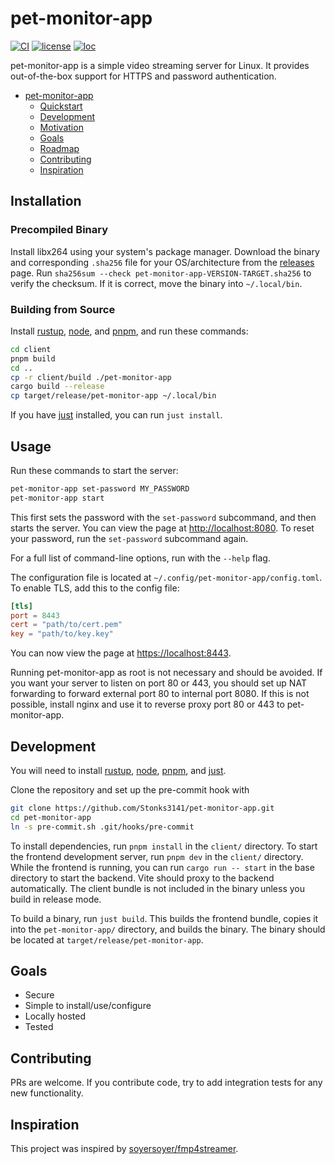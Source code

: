 # pet-monitor-app

[![CI](https://github.com/Stonks3141/pet-monitor-app/actions/workflows/ci.yml/badge.svg)](https://github.com/Stonks3141/pet-monitor-app/actions/workflows/ci.yml)
[![license](https://img.shields.io/static/v1?label=License&message=MIT&color=blue)](https://opensource.org/licenses/MIT)
[![loc](https://tokei.rs/b1/github/Stonks3141/pet-monitor-app)](https://github.com/XAMPPRocky/tokei)

pet-monitor-app is a simple video streaming server for Linux. It provides out-of-the-box support for HTTPS and password authentication.

- [pet-monitor-app](#pet-monitor-app)
  - [Quickstart](#quickstart)
  - [Development](#development)
  - [Motivation](#motivation)
  - [Goals](#goals)
  - [Roadmap](#roadmap)
  - [Contributing](#contributing)
  - [Inspiration](#inspiration)

## Installation

### Precompiled Binary

Install libx264 using your system's package manager. Download the
binary and corresponding `.sha256` file for your OS/architecture from the
[releases](https://github.com/Stonks3141/pet-monitor-app/releases) page.
Run `sha256sum --check pet-monitor-app-VERSION-TARGET.sha256` to verify the
checksum. If it is correct, move the binary into `~/.local/bin`.

### Building from Source

Install [rustup][rustup], [node][node], and [pnpm][pnpm], and run these commands:

```sh
cd client
pnpm build
cd ..
cp -r client/build ./pet-monitor-app
cargo build --release
cp target/release/pet-monitor-app ~/.local/bin
```

If you have [just][just] installed, you can run `just install`.

## Usage

Run these commands to start the server:

```sh
pet-monitor-app set-password MY_PASSWORD
pet-monitor-app start
```

This first sets the password with the `set-password` subcommand, and then starts
the server. You can view the page at [http://localhost:8080](http://localhost:8080).
To reset your password, run the `set-password` subcommand again.

For a full list of command-line options, run with the `--help` flag.

The configuration file is located at `~/.config/pet-monitor-app/config.toml`.
To enable TLS, add this to the config file:

```toml
[tls]
port = 8443
cert = "path/to/cert.pem"
key = "path/to/key.key"
```

You can now view the page at [https://localhost:8443](https://localhost:8443).

Running pet-monitor-app as root is not necessary and should be avoided. If you
want your server to listen on port 80 or 443, you should set up NAT forwarding
to forward external port 80 to internal port 8080. If this is not possible,
install nginx and use it to reverse proxy port 80 or 443 to pet-monitor-app.

## Development

You will need to install [rustup][rustup], [node][node], [pnpm][pnpm], and [just][just].

Clone the repository and set up the pre-commit hook with

```sh
git clone https://github.com/Stonks3141/pet-monitor-app.git
cd pet-monitor-app
ln -s pre-commit.sh .git/hooks/pre-commit
```

To install dependencies, run `pnpm install` in the `client/` directory. To
start the frontend development server, run `pnpm dev` in the `client/` directory.
While the frontend is running, you can run `cargo run -- start` in the base
directory to start the backend. Vite should proxy to the backend automatically.
The client bundle is not included in the binary unless you build in release mode.

To build a binary, run `just build`. This builds the frontend bundle, copies it into
the `pet-monitor-app/` directory, and builds the binary. The binary should be
located at `target/release/pet-monitor-app`.

## Goals

- Secure
- Simple to install/use/configure
- Locally hosted
- Tested

## Contributing

PRs are welcome. If you contribute code, try to add integration tests for any new
functionality.

## Inspiration

This project was inspired by [soyersoyer/fmp4streamer](https://github.com/soyersoyer/fmp4streamer).

[rustup]: https://www.rust-lang.org/learn/get-started
[node]: https://nodejs.org
[pnpm]: https://pnpm.io/installation
[just]: https://github.com/casey/just
